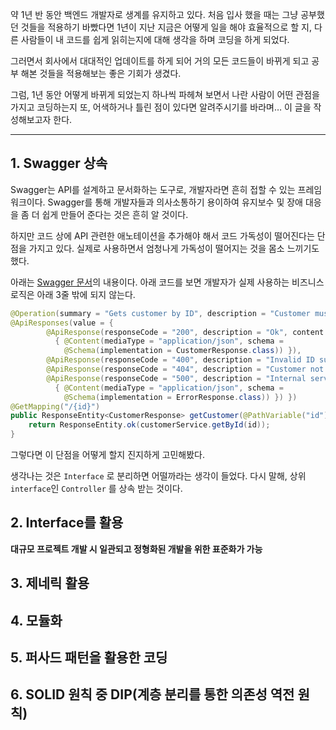 약 1년 반 동안 백엔드 개발자로 생계를 유지하고 있다. 처음 입사 했을 때는 그냥 공부했던 것들을 적용하기 바빴다면 1년이 지난 지금은 어떻게 일을 해야 효율적으로 할 지, 다른 사람들이 내 코드를 쉽게 읽히는지에 대해 생각을 하며 코딩을 하게 되었다.

그러면서 회사에서 대대적인 업데이트를 하게 되어 거의 모든 코드들이 바뀌게 되고 공부 해본 것들을 적용해보는 좋은 기회가 생겼다.

그럼, 1년 동안 어떻게 바뀌게 되었는지 하나씩 파헤쳐 보면서 나란 사람이 어떤 관점을 가지고 코딩하는지 또, 어색하거나 틀린 점이 있다면 알려주시기를 바라며… 이 글을 작성해보고자 한다.

---

## 1. Swagger 상속
Swagger는 API를 설계하고 문서화하는 도구로, 개발자라면 흔히 접할 수 있는 프레임워크이다. Swagger를 통해 개발자들과 의사소통하기 용이하여 유지보수 및 장애 대응을 좀 더 쉽게 만들어 준다는 것은 흔히 알 것이다.

하지만 코드 상에 API 관련한 애노테이션을 추가해야 해서 코드 가독성이 떨어진다는 단점을 가지고 있다. 실제로 사용하면서 엄청나게 가독성이 떨어지는 것을 몸소 느끼기도 했다.

아래는 [Swagger 문서](https://www.baeldung.com/swagger-operation-vs-apiresponse)의 내용이다. 아래 코드를 보면 개발자가 실제 사용하는 비즈니스 로직은 아래 3줄 밖에 되지 않는다.

```java
@Operation(summary = "Gets customer by ID", description = "Customer must exist")
@ApiResponses(value = {
        @ApiResponse(responseCode = "200", description = "Ok", content = 
          { @Content(mediaType = "application/json", schema = 
            @Schema(implementation = CustomerResponse.class)) }),
        @ApiResponse(responseCode = "400", description = "Invalid ID supplied"), 
        @ApiResponse(responseCode = "404", description = "Customer not found"),
        @ApiResponse(responseCode = "500", description = "Internal server error", content = 
          { @Content(mediaType = "application/json", schema = 
            @Schema(implementation = ErrorResponse.class)) }) })
@GetMapping("/{id}")
public ResponseEntity<CustomerResponse> getCustomer(@PathVariable("id") Long id) {
    return ResponseEntity.ok(customerService.getById(id));
}
```

그렇다면 이 단점을 어떻게 할지 진지하게 고민해봤다.

생각나는 것은 `Interface` 로 분리하면 어떨까라는 생각이 들었다. 다시 말해, 상위 `interface`인 `Controller` 를 상속 받는 것이다.
## 2. Interface를 활용

**대규모 프로젝트 개발 시 일관되고 정형화된 개발을 위한 표준화가 가능**

## 3. 제네릭 활용

## 4. 모듈화

## 5. 퍼사드 패턴을 활용한 코딩

## 6. SOLID 원칙 중 DIP(계층 분리를 통한 의존성 역전 원칙)